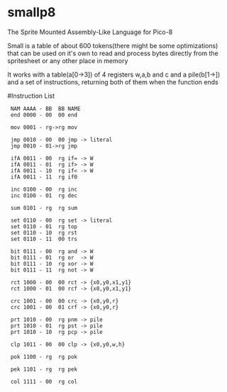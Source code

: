 # smallp8
The Sprite Mounted Assembly-Like Language for Pico-8

Small is a table of about 600 tokens(there might be some optimizations) that can be used on it's own to read and process bytes directly from the spritesheet or any other place in memory 

It works with a table(a[0->3]) of 4 registers w,a,b and c and a pile(b[1->]) and a set of instructions, returning both of them when the function ends


#Instruction List
```
 NAM AAAA - BB  BB NAME
 end 0000 - 00  00 end 

 mov 0001 - rg->rg mov 

 jmp 0010 - 00  00 jmp -> literal
 jmp 0010 - 01->rg jmp 

 ifA 0011 - 00  rg if= -> W
 ifA 0011 - 01  rg if> -> W
 ifA 0011 - 10  rg if< -> W
 ifA 0011 - 11  rg if0 
 
 inc 0100 - 00  rg inc 
 inc 0100 - 01  rg dec 

 sum 0101 - rg  rg sum 

 set 0110 - 00  rg set -> literal
 set 0110 - 01  rg top  
 set 0110 - 10  rg rst 
 set 0110 - 11  00 trs 

 bit 0111 - 00  rg and -> W
 bit 0111 - 01  rg or  -> W
 bit 0111 - 10  rg xor -> W
 bit 0111 - 11  rg not -> W

 rct 1000 - 00  00 rct -> {x0,y0,x1,y1} 
 rct 1000 - 01  00 rcf -> {x0,y0,x1,y1}
 
 crc 1001 - 00  00 crc -> {x0,y0,r}
 crc 1001 - 00  01 crf -> {x0,y0,r}

 prt 1010 - 00  rg pnm -> pile
 prt 1010 - 01  rg pst -> pile
 prt 1010 - 10  rg pcp -> pile
 
 clp 1011 - 00  00 clp -> {x0,y0,w,h}

 pok 1100 - rg  rg pok

 pek 1101 - rg  rg pek
 
 col 1111 - 00  rg col
```
